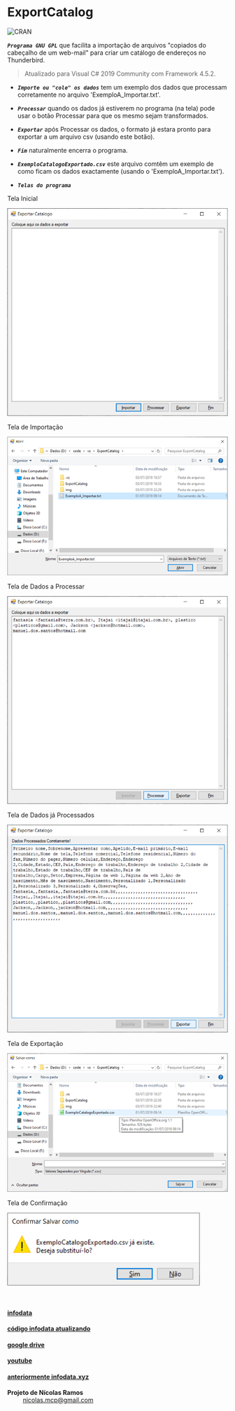 # ExportCatalog

![CRAN](https://img.shields.io/badge/%20LICENSE%20-GPL%203-blue.svg?style=for-the-badge)

***```Programa GNU GPL```*** que facilita a importação de arquivos "copiados do cabeçalho de um web-mail" para criar um catálogo de endereços no Thunderbird.  
> Atualizado para Visual C# 2019 Community com Framework 4.5.2.

* ***```Importe ou "cole" os dados```*** tem um exemplo dos dados que processam corretamente no arquivo 'ExemploA_Importar.txt'.  

* ***```Processar```*** quando os dados já estiverem no programa (na tela) pode usar o botão Processar para que os mesmo sejam transformados.  

* ***```Exportar```*** após Processar os dados, o formato já estara pronto para exportar a um arquivo csv (usando este botão).  

* ***```Fim```*** naturalmente encerra o programa.  

* ***```ExemploCatalogoExportado.csv```*** este arquivo comtêm um exemplo de como ficam os dados exactamente (usando o 'ExemploA_Importar.txt').  

* ***```Telas do programa```***

Tela Inicial

![TelaInicial](img/tela-inicial.png)

Tela de Importação

![TelaImportacao](img/tela-importacao.png)

Tela de Dados a Processar

![TelaAProcessar](img/tela-dados-a-processar.png)

Tela de Dados já Processados

![TelaDadosProcessados](img/tela-dados-processados.png)

Tela de Exportação

![TelaExportacao](img/tela-exemplo-exportacao.png)

Tela de Confirmação

![TelaConfirmacao](img/tela-caso-o-arquivo-exista.png)

<br/>

#### [infodata](https://nicolasmcp.github.io/infodata/)


#### [código infodata atualizando](https://github.com/NicolasMCP/infodata/blob/main/README.md)


#### [google drive](https://drive.google.com/drive/folders/0B8C7-DYa7vcUUVRzanFhZENMTFU)


#### [youtube](https://www.youtube.com/channel/UCYI7lWiyTmdY8vU6Ub1LZAw)


#### [anteriormente infodata.xyz](https://github.com/NicolasMCP/infodata.xyz/blob/master/README.md)


**Projeto de Nícolas Ramos**
<br/>
&nbsp;&nbsp;&nbsp;&nbsp;&nbsp;&nbsp;&nbsp;&nbsp;&nbsp;[nicolas.mcp@gmail.com](mailto:nicolas.mcp@gmail.com)

